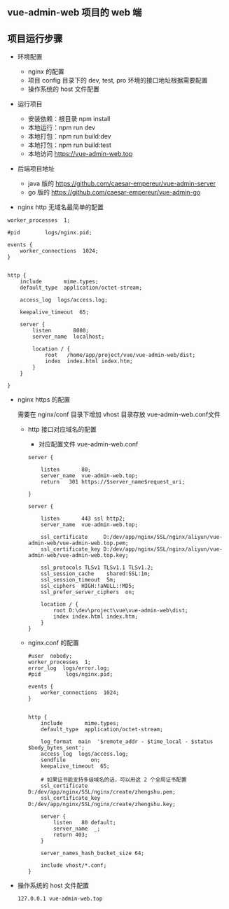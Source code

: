 ## vue-admin-web 项目的 web 端


## 项目运行步骤

- 环境配置
    - nginx 的配置
    - 项目 config 目录下的 dev, test, pro 环境的接口地址根据需要配置
    - 操作系统的 host 文件配置
- 运行项目
    - 安装依赖：根目录 npm install
    - 本地运行：npm run dev
    - 本地打包：npm run build:dev
    - 本地打包：npm run build:test
    - 本地访问 https://vue-admin-web.top
    
- 后端项目地址
    - java 版的 https://github.com/caesar-empereur/vue-admin-server
    - go 版的   https://github.com/caesar-empereur/vue-admin-go

- nginx http 无域名最简单的配置
```
worker_processes  1;

#pid        logs/nginx.pid;

events {
    worker_connections  1024;
}


http {
    include       mime.types;
    default_type  application/octet-stream;

    access_log  logs/access.log;

    keepalive_timeout  65;

    server {
        listen       8080;
        server_name  localhost;

        location / {
            root   /home/app/project/vue/vue-admin-web/dist;
            index  index.html index.htm;
        }
    }

}

```

- nginx https 的配置
    
    需要在 nginx/conf 目录下增加 vhost 目录存放 vue-admin-web.conf文件
    
    - http 接口对应域名的配置
        - 对应配置文件 vue-admin-web.conf
        
        ```
        server {
        
        	listen       80;
        	server_name  vue-admin-web.top;
        	return   301 https://$server_name$request_uri;
        	
        }
        
        server {
        
        	listen       443 ssl http2;
        	server_name  vue-admin-web.top;
        	
        	ssl_certificate		D:/dev/app/nginx/SSL/nginx/aliyun/vue-admin-web/vue-admin-web.top.pem;
        	ssl_certificate_key D:/dev/app/nginx/SSL/nginx/aliyun/vue-admin-web/vue-admin-web.top.key;
        	
        	ssl_protocols TLSv1 TLSv1.1 TLSv1.2;
        	ssl_session_cache    shared:SSL:1m;
        	ssl_session_timeout  5m;
        	ssl_ciphers  HIGH:!aNULL:!MD5;
        	ssl_prefer_server_ciphers  on;
        
        	location / {
        		root D:\dev\project\vue\vue-admin-web\dist;
        		index index.html index.htm;
        	}
        }
        ```

    - nginx.conf 的配置
    
        ```
        #user  nobody;
        worker_processes  1;
        error_log  logs/error.log;
        #pid        logs/nginx.pid;
        
        events {
            worker_connections  1024;
        }
        
        
        http {
            include       mime.types;
            default_type  application/octet-stream;
        
            log_format  main  '$remote_addr - $time_local - $status $body_bytes_sent';
            access_log  logs/access.log;
            sendfile        on;
            keepalive_timeout  65;
            
            # 如果证书能支持多级域名的话，可以用这 2 个全局证书配置
            ssl_certificate 	 D:/dev/app/nginx/SSL/nginx/create/zhengshu.pem;
            ssl_certificate_key  D:/dev/app/nginx/SSL/nginx/create/zhengshu.key;
            
            server {
                listen   80 default;
                server_name  _;
                return 403;
            }
        
            server_names_hash_bucket_size 64; 
 
            include vhost/*.conf;
        }
        ```


- 操作系统的 host 文件配置
    ```
    127.0.0.1 vue-admin-web.top
    ```
                                                                                                          
